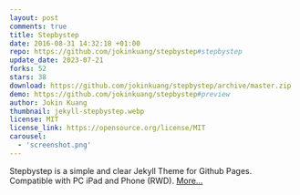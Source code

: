 ```yaml
---
layout: post
comments: true
title: Stepbystep
date: 2016-08-31 14:32:18 +01:00
repo: https://github.com/jokinkuang/stepbystep#stepbystep
update_date: 2023-07-21
forks: 52
stars: 38
download: https://github.com/jokinkuang/stepbystep/archive/master.zip
demo: https://github.com/jokinkuang/stepbystep#preview
author: Jokin Kuang
thumbnail: jekyll-stepbystep.webp
license: MIT
license_link: https://opensource.org/license/MIT
carousel:
  - 'screenshot.png'
---
```


Stepbystep is a simple and clear Jekyll Theme for Github Pages.
Compatible with PC iPad and Phone (RWD).
[More...](https://github.com/jokinkuang/stepbystep)

